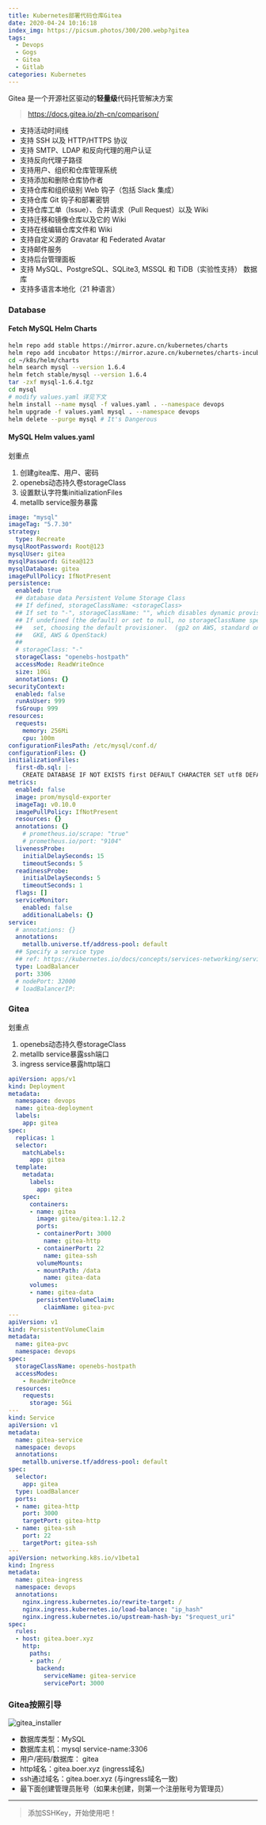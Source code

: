 ```yaml
---
title: Kubernetes部署代码仓库Gitea
date: 2020-04-24 10:16:18
index_img: https://picsum.photos/300/200.webp?gitea
tags:
  - Devops
  - Gogs
  - Gitea
  - Gitlab
categories: Kubernetes
---
```

Gitea 是一个开源社区驱动的**轻量级**代码托管解决方案
> https://docs.gitea.io/zh-cn/comparison/

- 支持活动时间线
- 支持 SSH 以及 HTTP/HTTPS 协议
- 支持 SMTP、LDAP 和反向代理的用户认证
- 支持反向代理子路径
- 支持用户、组织和仓库管理系统
- 支持添加和删除仓库协作者
- 支持仓库和组织级别 Web 钩子（包括 Slack 集成）
- 支持仓库 Git 钩子和部署密钥
- 支持仓库工单（Issue）、合并请求（Pull Request）以及 Wiki
- 支持迁移和镜像仓库以及它的 Wiki
- 支持在线编辑仓库文件和 Wiki
- 支持自定义源的 Gravatar 和 Federated Avatar
- 支持邮件服务
- 支持后台管理面板
- 支持 MySQL、PostgreSQL、SQLite3, MSSQL 和 TiDB（实验性支持） 数据库
- 支持多语言本地化（21 种语言）

<!-- more -->

### Database
#### Fetch MySQL Helm Charts
```bash
helm repo add stable https://mirror.azure.cn/kubernetes/charts
helm repo add incubator https://mirror.azure.cn/kubernetes/charts-incubator
cd ~/k8s/helm/charts
helm search mysql --version 1.6.4
helm fetch stable/mysql --version 1.6.4
tar -zxf mysql-1.6.4.tgz
cd mysql
# modify values.yaml 详见下文
helm install --name mysql -f values.yaml . --namespace devops
helm upgrade -f values.yaml mysql . --namespace devops
helm delete --purge mysql # It's Dangerous
```
#### MySQL Helm values.yaml
划重点
1. 创建gitea库、用户、密码
2. openebs动态持久卷storageClass
3. 设置默认字符集initializationFiles
4. metallb service服务暴露
```yaml
image: "mysql"
imageTag: "5.7.30"
strategy:
  type: Recreate
mysqlRootPassword: Root@123
mysqlUser: gitea
mysqlPassword: Gitea@123
mysqlDatabase: gitea
imagePullPolicy: IfNotPresent
persistence:
  enabled: true
  ## database data Persistent Volume Storage Class
  ## If defined, storageClassName: <storageClass>
  ## If set to "-", storageClassName: "", which disables dynamic provisioning
  ## If undefined (the default) or set to null, no storageClassName spec is
  ##   set, choosing the default provisioner.  (gp2 on AWS, standard on
  ##   GKE, AWS & OpenStack)
  ##
  # storageClass: "-"
  storageClass: "openebs-hostpath"
  accessMode: ReadWriteOnce
  size: 10Gi
  annotations: {}
securityContext:
  enabled: false
  runAsUser: 999
  fsGroup: 999
resources:
  requests:
    memory: 256Mi
    cpu: 100m
configurationFilesPath: /etc/mysql/conf.d/
configurationFiles: {}
initializationFiles:
  first-db.sql: |-
    CREATE DATABASE IF NOT EXISTS first DEFAULT CHARACTER SET utf8 DEFAULT COLLATE utf8_general_ci;
metrics:
  enabled: false
  image: prom/mysqld-exporter
  imageTag: v0.10.0
  imagePullPolicy: IfNotPresent
  resources: {}
  annotations: {}
    # prometheus.io/scrape: "true"
    # prometheus.io/port: "9104"
  livenessProbe:
    initialDelaySeconds: 15
    timeoutSeconds: 5
  readinessProbe:
    initialDelaySeconds: 5
    timeoutSeconds: 1
  flags: []
  serviceMonitor:
    enabled: false
    additionalLabels: {}
service:
  # annotations: {}
  annotations:
    metallb.universe.tf/address-pool: default
  ## Specify a service type
  ## ref: https://kubernetes.io/docs/concepts/services-networking/service/#publishing-services---service-types
  type: LoadBalancer
  port: 3306
  # nodePort: 32000
  # loadBalancerIP:
```

### Gitea
划重点
1. openebs动态持久卷storageClass
2. metallb service暴露ssh端口
3. ingress service暴露http端口
```yaml
apiVersion: apps/v1
kind: Deployment
metadata:
  namespace: devops
  name: gitea-deployment
  labels:
    app: gitea
spec:
  replicas: 1
  selector:
    matchLabels:
      app: gitea
  template:
    metadata:
      labels:
        app: gitea
    spec:
      containers:
      - name: gitea
        image: gitea/gitea:1.12.2
        ports:
        - containerPort: 3000
          name: gitea-http
        - containerPort: 22
          name: gitea-ssh
        volumeMounts:
        - mountPath: /data
          name: gitea-data
      volumes:
      - name: gitea-data
        persistentVolumeClaim:
          claimName: gitea-pvc
---
apiVersion: v1
kind: PersistentVolumeClaim
metadata:
  name: gitea-pvc
  namespace: devops
spec:
  storageClassName: openebs-hostpath
  accessModes:
    - ReadWriteOnce
  resources:
    requests:
      storage: 5Gi
---
kind: Service
apiVersion: v1
metadata:
  name: gitea-service
  namespace: devops
  annotations:
    metallb.universe.tf/address-pool: default
spec:
  selector:
    app: gitea
  type: LoadBalancer
  ports:
  - name: gitea-http
    port: 3000
    targetPort: gitea-http
  - name: gitea-ssh
    port: 22
    targetPort: gitea-ssh
---
apiVersion: networking.k8s.io/v1beta1
kind: Ingress
metadata:
  name: gitea-ingress
  namespace: devops
  annotations:
    nginx.ingress.kubernetes.io/rewrite-target: /
    nginx.ingress.kubernetes.io/load-balance: "ip_hash"
    nginx.ingress.kubernetes.io/upstream-hash-by: "$request_uri"
spec:
  rules:
  - host: gitea.boer.xyz
    http:
      paths:
      - path: /
        backend:
          serviceName: gitea-service
          servicePort: 3000
```

### Gitea按照引导
![gitea_installer](/img/gitea_installer.png)
- 数据库类型：MySQL
- 数据库主机：mysql service-name:3306
- 用户/密码/数据库： gitea
- http域名：gitea.boer.xyz (ingress域名)
- ssh通过域名：gitea.boer.xyz (与ingress域名一致)
- 最下面创建管理员账号（如果未创建，则第一个注册账号为管理员）

---

> 添加SSHKey，开始使用吧！